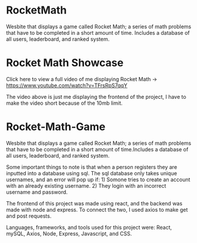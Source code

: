 
# RocketMath

Wesbite that displays a game called Rocket Math; a series of math problems that have to be completed in a short amount of time. Includes a database of all users, leaderboard, and ranked system.

# Rocket Math Showcase

Click here to view a full video of me displaying Rocket Math -> https://www.youtube.com/watch?v=TFrsRpS7qqY

The video above is just me displaying the frontend of the project, I have to make the video short because of the 10mb limit.

# Rocket-Math-Game
Wesbite that displays a game called Rocket Math; a series of math problems that have to be completed in a short amount of time.Includes a database of all users, leaderboard, and ranked system.


Some important things to note is that when a person registers they are inputted into a database using sql. The sql database only takes unique usernames, and an error will pop up if: 1) Somone tries to create an account with an already existing username. 2) They login with an incorrect username and password.

The frontend of this project was made using react, and the backend was made with node and express. To connect the two, I used axios to make get and post requests.

Languages, frameworks, and tools used for this project were: React, mySQL, Axios, Node, Express, Javascript, and CSS.

